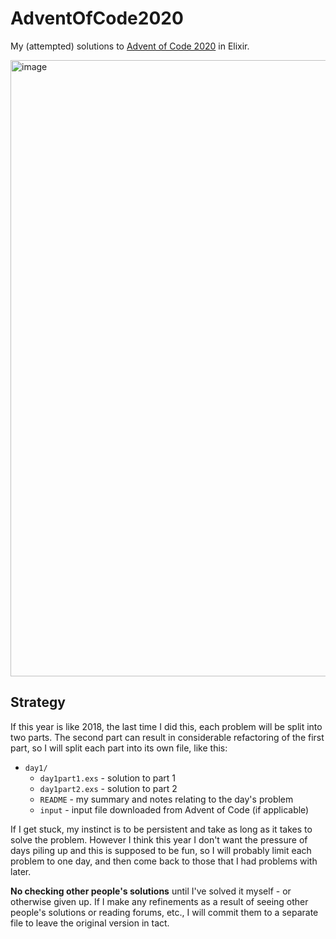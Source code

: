 # AdventOfCode2020

My (attempted) solutions to [Advent of Code 2020](https://adventofcode.com/2020) in Elixir.

<img width="986" alt="image" src="https://user-images.githubusercontent.com/498229/101272911-f8661980-37d3-11eb-93c3-f767ff22a02f.png">

## Strategy

If this year is like 2018, the last time I did this, each problem will be split into two parts.
The second part can result in considerable refactoring of the first part, so I will split each part into its own file, like this:

* `day1/`
  * `day1part1.exs` - solution to part 1
  * `day1part2.exs` - solution to part 2
  * `README` - my summary and notes relating to the day's problem
  * `input` - input file downloaded from Advent of Code (if applicable)

If I get stuck, my instinct is to be persistent and take as long as it takes to solve the problem.
However I think this year I don't want the pressure of days piling up and this is supposed to be fun,
so I will probably limit each problem to one day, and then come back to those that I had problems with later.

**No checking other people's solutions** until I've solved it myself - or otherwise given up.
If I make any refinements as a result of seeing other people's solutions or reading forums, etc., I will
commit them to a separate file to leave the original version in tact.
